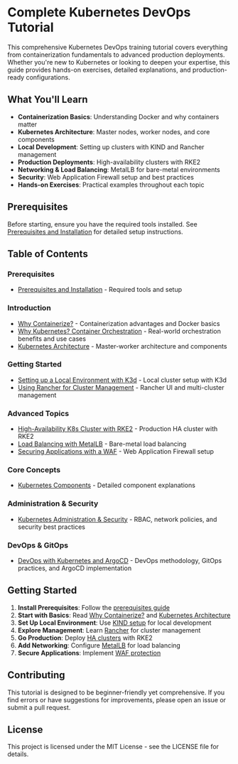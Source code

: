 # Complete Kubernetes DevOps Tutorial

This comprehensive Kubernetes DevOps training tutorial covers everything from containerization fundamentals to advanced production deployments. Whether you're new to Kubernetes or looking to deepen your expertise, this guide provides hands-on exercises, detailed explanations, and production-ready configurations.

## What You'll Learn

- **Containerization Basics**: Understanding Docker and why containers matter
- **Kubernetes Architecture**: Master nodes, worker nodes, and core components
- **Local Development**: Setting up clusters with KIND and Rancher management
- **Production Deployments**: High-availability clusters with RKE2
- **Networking & Load Balancing**: MetalLB for bare-metal environments
- **Security**: Web Application Firewall setup and best practices
- **Hands-on Exercises**: Practical examples throughout each topic

## Prerequisites

Before starting, ensure you have the required tools installed. See [Prerequisites and Installation](docs/00-prerequisites.md) for detailed setup instructions.

## Table of Contents

### Prerequisites
- [Prerequisites and Installation](docs/00-prerequisites.md) - Required tools and setup

### Introduction
- [Why Containerize?](docs/01-why-containerize.md) - Containerization advantages and Docker basics
- [Why Kubernetes? Container Orchestration](docs/03-why-kubernetes-orchestration.md) - Real-world orchestration benefits and use cases
- [Kubernetes Architecture](docs/02-kubernetes-architecture.md) - Master-worker architecture and components

### Getting Started
- [Setting up a Local Environment with K3d](docs/04-local-setup-k3d.md) - Local cluster setup with K3d
- [Using Rancher for Cluster Management](docs/04-rancher-management.md) - Rancher UI and multi-cluster management

### Advanced Topics
- [High-Availability K8s Cluster with RKE2](docs/05-ha-cluster-rke2.md) - Production HA cluster with RKE2
- [Load Balancing with MetalLB](docs/06-loadbalancing-metallb.md) - Bare-metal load balancing
- [Securing Applications with a WAF](docs/07-waf-security.md) - Web Application Firewall setup

### Core Concepts
- [Kubernetes Components](docs/08-kubernetes-components.md) - Detailed component explanations

### Administration & Security
- [Kubernetes Administration & Security](docs/09-kubernetes-administration-security.md) - RBAC, network policies, and security best practices

### DevOps & GitOps
- [DevOps with Kubernetes and ArgoCD](docs/11-devops-kubernetes-argocd.md) - DevOps methodology, GitOps practices, and ArgoCD implementation

## Getting Started

1. **Install Prerequisites**: Follow the [prerequisites guide](docs/00-prerequisites.md)
2. **Start with Basics**: Read [Why Containerize?](docs/01-why-containerize.md) and [Kubernetes Architecture](docs/02-kubernetes-architecture.md)
3. **Set Up Local Environment**: Use [KIND setup](docs/03-local-setup-kind.md) for local development
4. **Explore Management**: Learn [Rancher](docs/04-rancher-management.md) for cluster management
5. **Go Production**: Deploy [HA clusters](docs/05-ha-cluster-rke2.md) with RKE2
6. **Add Networking**: Configure [MetalLB](docs/06-loadbalancing-metallb.md) for load balancing
7. **Secure Applications**: Implement [WAF protection](docs/07-waf-security.md)

## Contributing

This tutorial is designed to be beginner-friendly yet comprehensive. If you find errors or have suggestions for improvements, please open an issue or submit a pull request.

## License

This project is licensed under the MIT License - see the LICENSE file for details.
